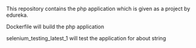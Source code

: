 This repository contains the php application which is given as a project by edureka.

Dockerfile will build the php application 

selenium_testing_latest_1 will test the application for about string

